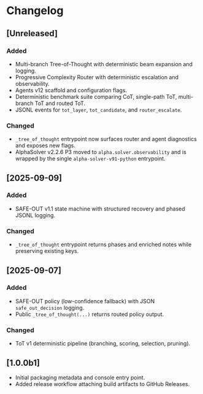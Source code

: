 # Changelog

## [Unreleased]
### Added
- Multi-branch Tree-of-Thought with deterministic beam expansion and logging.
- Progressive Complexity Router with deterministic escalation and observability.
- Agents v12 scaffold and configuration flags.
- Deterministic benchmark suite comparing CoT, single-path ToT, multi-branch ToT and routed ToT.
- JSONL events for `tot_layer`, `tot_candidate`, and `router_escalate`.

### Changed
- `_tree_of_thought` entrypoint now surfaces router and agent diagnostics and exposes new flags.
- AlphaSolver v2.2.6 P3 moved to `alpha.solver.observability` and is wrapped by the single `alpha-solver-v91-python` entrypoint.

## [2025-09-09]
### Added
- SAFE-OUT v1.1 state machine with structured recovery and phased JSONL logging.
### Changed
- `_tree_of_thought` entrypoint returns phases and enriched notes while preserving existing keys.

## [2025-09-07]
### Added
- SAFE-OUT policy (low-confidence fallback) with JSON `safe_out_decision` logging.
- Public `_tree_of_thought(...)` returns routed policy output.

### Changed
- ToT v1 deterministic pipeline (branching, scoring, selection, pruning).

## [1.0.0b1]
- Initial packaging metadata and console entry point.
- Added release workflow attaching build artifacts to GitHub Releases.
